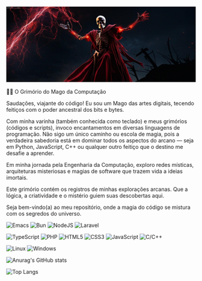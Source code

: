 ![Header](./profile-header.jpeg)

🧙‍♂️ O Grimório do Mago da Computação

Saudações, viajante do código! Eu sou um Mago das artes digitais, tecendo feitiços com o poder ancestral dos bits e bytes.

Com minha varinha (também conhecida como teclado) e meus grimórios (códigos e scripts), invoco encantamentos em diversas linguagens de programação. Não sigo um único caminho ou escola de magia, pois a verdadeira sabedoria está em dominar todos os aspectos do arcano — seja em Python, JavaScript, C++ ou qualquer outro feitiço que o destino me desafie a aprender.

Em minha jornada pela Engenharia da Computação, exploro redes místicas, arquiteturas misteriosas e magias de software que trazem vida a ideias imortais.

Este grimório contém os registros de minhas explorações arcanas. Que a lógica, a criatividade e o mistério guiem suas descobertas aqui.

Seja bem-vindo(a) ao meu repositório, onde a magia do código se mistura com os segredos do universo.

![Emacs](https://img.shields.io/badge/Emacs-%237F5AB6.svg?&style=for-the-badge&logo=gnu-emacs&logoColor=white)
![Bun](https://img.shields.io/badge/Bun-%23000000.svg?style=for-the-badge&logo=bun&logoColor=white)
![NodeJS](https://img.shields.io/badge/node.js-6DA55F?style=for-the-badge&logo=node.js&logoColor=white)
![Laravel](https://img.shields.io/badge/laravel-%23FF2D20.svg?style=for-the-badge&logo=laravel&logoColor=white)

![TypeScript](https://img.shields.io/badge/typescript-%23007ACC.svg?style=for-the-badge&logo=typescript&logoColor=white)
![PHP](https://img.shields.io/badge/php-%23777BB4.svg?style=for-the-badge&logo=php&logoColor=white)
![HTML5](https://img.shields.io/badge/html5-%23E34F26.svg?style=for-the-badge&logo=html5&logoColor=white)
![CSS3](https://img.shields.io/badge/css3-%231572B6.svg?style=for-the-badge&logo=css3&logoColor=white)
![JavaScript](https://img.shields.io/badge/javascript-%23323330.svg?style=for-the-badge&logo=javascript&logoColor=%23F7DF1E)
![C/C++](https://img.shields.io/badge/c-%2300599C.svg?style=for-the-badge&logo=c&logoColor=white)

![Linux](https://img.shields.io/badge/Linux-FCC624?style=for-the-badge&logo=linux&logoColor=black)
![Windows](https://img.shields.io/badge/Windows-0078D6?style=for-the-badge&logo=windows&logoColor=white)

![Anurag's GitHub stats](https://github-readme-stats.vercel.app/api?username=clicamal&show_icons=true&theme=transparent&locale=pt-br&bg_color=3b1212&title_color=ffffff&text_color=ffffff&icon_color=ff0000)

![Top Langs](https://github-readme-stats.vercel.app/api/top-langs/?username=clicamal&hide_progress=true&layout=compact&theme=transparent&hide=blade&locale=pt-br&bg_color=3b1212&title_color=ffffff&text_color=ffffff&icon_color=ff0000)
